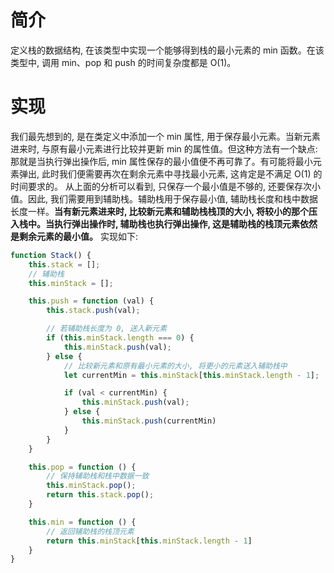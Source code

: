 # 简介
定义栈的数据结构, 在该类型中实现一个能够得到栈的最小元素的 min 函数。在该类型中, 调用 min、pop 和 push 的时间复杂度都是 O(1)。

# 实现
我们最先想到的, 是在类定义中添加一个 min 属性, 用于保存最小元素。当新元素进来时, 与原有最小元素进行比较并更新 min 的属性值。但这种方法有一个缺点: 那就是当执行弹出操作后, min 属性保存的最小值便不再可靠了。有可能将最小元素弹出, 此时我们便需要再次在剩余元素中寻找最小元素, 这肯定是不满足 O(1) 的时间要求的。
从上面的分析可以看到, 只保存一个最小值是不够的, 还要保存次小值。因此, 我们需要用到辅助栈。辅助栈用于保存最小值, 辅助栈长度和栈中数据长度一样。**当有新元素进来时, 比较新元素和辅助栈栈顶的大小, 将较小的那个压入栈中。当执行弹出操作时, 辅助栈也执行弹出操作, 这是辅助栈的栈顶元素依然是剩余元素的最小值。**
实现如下:

```js
function Stack() {
    this.stack = [];
    // 辅助栈
    this.minStack = [];

    this.push = function (val) {
        this.stack.push(val);

        // 若辅助栈长度为 0, 送入新元素
        if (this.minStack.length === 0) {
            this.minStack.push(val);
        } else {
            // 比较新元素和原有最小元素的大小, 将更小的元素送入辅助栈中
            let currentMin = this.minStack[this.minStack.length - 1];

            if (val < currentMin) {
                this.minStack.push(val);
            } else {
                this.minStack.push(currentMin)
            }
        }
    }

    this.pop = function () {
        // 保持辅助栈和栈中数据一致
        this.minStack.pop();
        return this.stack.pop();
    }

    this.min = function () {
        // 返回辅助栈的栈顶元素
        return this.minStack[this.minStack.length - 1]
    }
}
```
